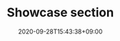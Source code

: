 ---
title: "Showcase section"
description: Overview about my portfolio
enableBio: false
date: 2020-09-28T15:43:38+09:00
---